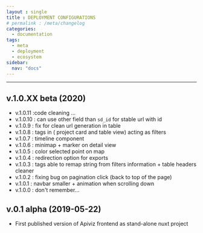 ```yaml
---
layout : single 
title : DEPLOYMENT CONFIGURATIONS
# permalink : /meta/changelog
categories:
  - documentation
tags:
  - meta
  - deployment
  - ecosystem
sidebar:
  nav: "docs"
---
```


-----


## v.1.0.XX beta (2020)

- v.1.0.11 :code cleaning ...
- v.1.0.10 : can use other field than `sd_id` for stable url with id
- v.1.0.9 : fix for clean url generation in table
- v.1.0.8 : tags in ( project card and table view) acting as filters
- v.1.0.7 : timeline component
- v.1.0.6 : minimap + marker on detail view
- v.1.0.5 : color selected point on map
- v.1.0.4 : redirection option for exports
- v.1.0.3 : tags able to remap string from filters information + table headers cleaner
- v.1.0.2 : fixing bug on pagination click (back to top of the page)
- v.1.0.1 : navbar smaller + animation when scrolling down
- v.1.0.0 : don't remember...

## v.0.1 alpha (2019-05-22)

- First published version of Apiviz frontend as stand-alone nuxt project
